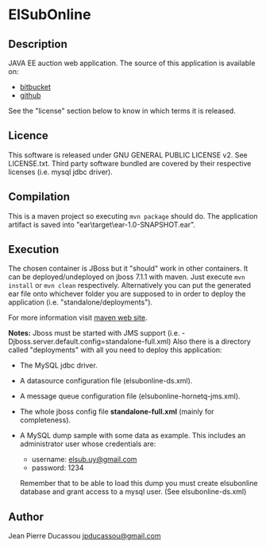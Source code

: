 ElSubOnline
=============================

Description
-----------------------------
JAVA EE auction web application.
The source of this application is available on:

* [bitbucket](https://bitbucket.org/jpducassou/elsubonline)
* [github](https://github.com/jpducassou/elsubonline)

See the "license" section below to know in which terms it is released.

Licence
----------------------------
This software is released under GNU GENERAL PUBLIC LICENSE v2. See LICENSE.txt.
Third party software bundled are covered by their respective licenses (i.e. mysql jdbc driver).

Compilation
-----------------------------
This is a maven project so executing `mvn package` should do.
The application artifact is saved into "ear\target\ear-1.0-SNAPSHOT.ear".

Execution
-----------------------------
The chosen container is JBoss but it "should" work in other containers.
It can be deployed/undeployed on jboss 7.1.1 with maven.
Just execute `mvn install` or `mvn clean` respectively.
Alternatively you can put the generated ear file onto whichever folder you are supposed to in order to deploy the application (i.e. "standalone/deployments").

For more information visit [maven web site](http://maven.apache.org/).

**Notes:**
Jboss must be started with JMS support (i.e. -Djboss.server.default.config=standalone-full.xml)
Also there is a directory called "deployments" with all you need to deploy this application:

* The MySQL jdbc driver.
* A datasource configuration file (elsubonline-ds.xml).
* A message queue configuration file (elsubonline-hornetq-jms.xml).
* The whole jboss config file **standalone-full.xml** (mainly for completeness).
* A MySQL dump sample with some data as example. This includes an administrator user whose credentials are:
	* username: elsub.uy@gmail.com
	* password: 1234

	Remember that to be able to load this dump you must create elsubonline database and grant access to a mysql user. (See elsubonline-ds.xml)

Author
----------------------------
Jean Pierre Ducassou <jpducassou@gmail.com>
